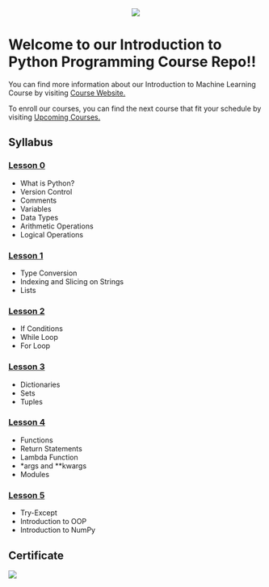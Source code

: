 <div align="center">
  <img src="https://github.com/globalaihub/introduction-to-machine-learning/blob/main/Decision%20Trees/img/logo.png">
</div>

# Welcome to our Introduction to Python Programming Course Repo!!

You can find more information about our Introduction to Machine Learning Course by visiting [Course Website.](https://globalaihub.com/introduction-to-machine-learning/)

To enroll our courses, you can find the next course that fit your schedule by visiting [Upcoming Courses.](https://globalaihub.com/upcoming-courses/)

## Syllabus

### [Lesson 0](https://github.com/globalaihub/introduction-to-python/blob/master/Day0.ipynb)
- What is Python?
- Version Control
- Comments
- Variables
- Data Types
- Arithmetic Operations
- Logical Operations

### [Lesson 1](https://github.com/globalaihub/introduction-to-python/blob/master/Day1.ipynb)
- Type Conversion
- Indexing and Slicing on Strings
- Lists

### [Lesson 2](https://github.com/globalaihub/introduction-to-python/blob/master/Day2.ipynb)
- If Conditions
- While Loop
- For Loop

### [Lesson 3](https://github.com/globalaihub/introduction-to-python/blob/master/Day3.ipynb)
- Dictionaries
- Sets
- Tuples

### [Lesson 4](https://github.com/globalaihub/introduction-to-python/blob/master/Day4.ipynb)
- Functions
- Return Statements
- Lambda Function
- *args and **kwargs
- Modules


### [Lesson 5](https://github.com/globalaihub/introduction-to-python/blob/master/Day5.ipynb)
- Try-Except
- Introduction to OOP
- Introduction to NumPy

## Certificate
![](Py_Certificate.png)



